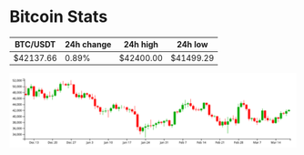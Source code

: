 # Bitcoin Stats

BTC/USDT|24h change|24h high|24h low|
|---|---|---|---|
|$42137.66|0.89%|$42400.00|$41499.29|

<img src="./chart.svg">
